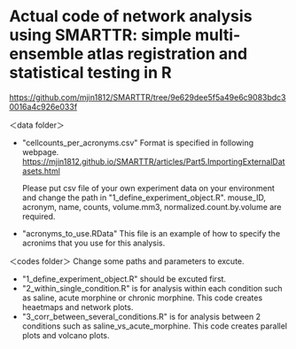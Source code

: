 # Actual code of network analysis using SMARTTR: simple multi-ensemble atlas registration and statistical testing in R
https://github.com/mjin1812/SMARTTR/tree/9e629dee5f5a49e6c9083bdc30016a4c926e033f

＜data folder＞
 - "cellcounts_per_acronyms.csv"
   Format is specified in following webpage.
   https://mjin1812.github.io/SMARTTR/articles/Part5.ImportingExternalDatasets.html

   Please put csv file of your own experiment data on your environment and change the path in "1_define_experiment_object.R". mouse_ID, acronym, name, counts, volume.mm3, normalized.count.by.volume are required.
   
 - "acronyms_to_use.RData"
   This file is an example of how to specify the acronims that you use for this analysis.
   
＜codes folder＞
Change some paths and parameters to excute. 
 - "1_define_experiment_object.R" should be excuted first.
 - "2_within_single_condition.R" is for analysis within each condition such as saline, acute morphine or chronic morphine. This code creates heaetmaps and network plots.
 - "3_corr_between_several_conditions.R" is for analysis between 2 conditions such as saline_vs_acute_morphine. This code creates parallel plots and volcano plots.
